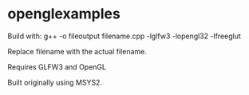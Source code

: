 # openglexamples

Build with: g++ -o fileoutput filename.cpp -lglfw3 -lopengl32 -lfreeglut

Replace filename with the actual filename.

Requires GLFW3 and OpenGL

Built originally using MSYS2.
